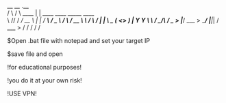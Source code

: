  __      __           .__                                        
/  \    /  \   ____   |  |     ____     ____     _____     ____  
\   \/\/   / _/ __ \  |  |   _/ ___\   /  _ \   /     \  _/ __ \ 
 \        /  \  ___/  |  |__ \  \___  (  <_> ) |  Y Y  \ \  ___/ 
  \__/\  /    \___  > |____/  \___  >  \____/  |__|_|  /  \___  >
       \/         \/              \/                 \/       \/



$Open .bat file with notepad and set your target IP

$save file and open


!for educational purposes!

!you do it at your own risk!


!USE VPN!
